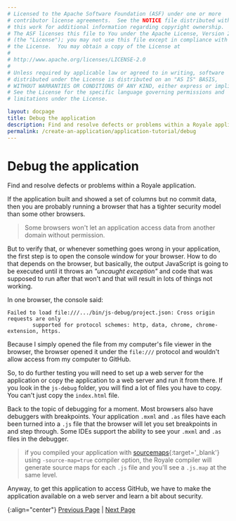 ```yaml
---
# Licensed to the Apache Software Foundation (ASF) under one or more
# contributor license agreements.  See the NOTICE file distributed with
# this work for additional information regarding copyright ownership.
# The ASF licenses this file to You under the Apache License, Version 2.0
# (the "License"); you may not use this file except in compliance with
# the License.  You may obtain a copy of the License at
# 
# http://www.apache.org/licenses/LICENSE-2.0
# 
# Unless required by applicable law or agreed to in writing, software
# distributed under the License is distributed on an "AS IS" BASIS,
# WITHOUT WARRANTIES OR CONDITIONS OF ANY KIND, either express or implied.
# See the License for the specific language governing permissions and
# limitations under the License.

layout: docpage
title: Debug the application
description: Find and resolve defects or problems within a Royale application.
permalink: /create-an-application/application-tutorial/debug
---
```


# Debug the application

Find and resolve defects or problems within a Royale application.

If the application built and showed a set of columns but no commit data, then you are probably running a browser that has a tighter security model than some other browsers.

> Some browsers won't let an application access data from another domain without permission.

But to verify that, or whenever something goes wrong in your application, the first step is to open the console window for your browser.  How to do that depends on the browser, but basically, the output JavaScript is going to be executed until it throws an *"uncaught exception"* and code that was supposed to run after that won't and that will result in lots of things not working.

In one browser, the console said:

```
Failed to load file:///.../bin/js-debug/project.json: Cross origin requests are only
        supported for protocol schemes: http, data, chrome, chrome-extension, https.
```

Because I simply opened the file from my computer's file viewer in the browser, the browser opened it under the `file:///` protocol and wouldn't allow access from my computer to GitHub.

So, to do further testing you will need to set up a web server for the application or copy the application to a web server and run it from there. If you look in the `js-debug` folder, you will find a lot of files you have to copy. You can't just copy the `index.html` file.

Back to the topic of debugging for a moment. Most browsers also have debuggers with breakpoints. Your application `.mxml` and `.as` files have each been turned into a `.js` file that the browser will let you set breakpoints in and step through. Some IDEs support the ability to see your `.mxml` and `.as` files in the debugger.

> if you compiled your application with [sourcemaps](https://www.html5rocks.com/en/tutorials/developertools/sourcemaps){:target='_blank'} using `-source-map=true` compiler option, the Royale compiler will generate source maps for each `.js` file and you'll see a `.js.map` at the same level.

Anyway, to get this application to access GitHub, we have to make the application available on a web server and learn a bit about security.

{:align="center"}
[Previous Page](create-an-application/application-tutorial/deploy) \| [Next Page](create-an-application/application-tutorial/security)

